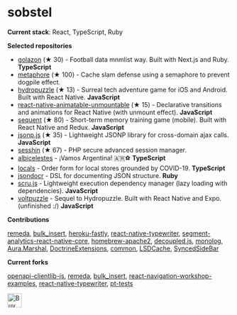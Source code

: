 # sobstel

**Current stack**: React, TypeScript, Ruby

**Selected repositories**


- [golazon](https://github.com/sobstel/golazon) (★ 30) - Football data mnmlist way. Built with Next.js and Ruby. **TypeScript**
- [metaphore](https://github.com/sobstel/metaphore) (★ 100) - Cache slam defense using a semaphore to prevent dogpile effect.
- [hydropuzzle](https://github.com/sobstel/hydropuzzle) (★ 13) - Surreal tech adventure game for iOS and Android. Built with React Native. **JavaScript**
- [react-native-animatable-unmountable](https://github.com/sobstel/react-native-animatable-unmountable) (★ 15) - Declarative transitions and animations for React Native (with unmount effect). **JavaScript**
- [sequent](https://github.com/sobstel/sequent) (★ 80) - Short-term memory training game (mobile). Built with React Native and Redux. **JavaScript**
- [jsonp.js](https://github.com/sobstel/jsonp.js) (★ 35) - Lightweight JSONP library for cross-domain ajax calls. **JavaScript**
- [sesshin](https://github.com/sobstel/sesshin) (★ 67) - PHP secure advanced session manager.
- [albicelestes](https://github.com/sobstel/albicelestes) - ¡Vamos Argentina! 🇦🇷⚽ **TypeScript**
- [locals](https://github.com/sobstel/locals) - Order form for local stores grounded by COVID-19. **TypeScript**
- [jsondocr](https://github.com/sobstel/jsondocr) - DSL for documenting JSON structure. **Ruby**
- [scru.js](https://github.com/sobstel/scru.js) - Lightweight execution dependency manager (lazy loading with dependencies). **JavaScript**
- [voltpuzzle](https://github.com/sobstel/voltpuzzle) - Sequel to Hydropuzzle. Built with React Native and Expo. (unfinished :/) **JavaScript**

**Contributions**

[remeda](https://github.com/remeda/remeda/commits?author=sobstel), [bulk_insert](https://github.com/jamis/bulk_insert/commits?author=sobstel), [heroku-fastly](https://github.com/fastly/heroku-fastly/commits?author=sobstel), [react-native-typewriter](https://github.com/TaylorBriggs/react-native-typewriter/commits?author=sobstel), [segment-analytics-react-native-core](https://github.com/Nabobil/segment-analytics-react-native-core/commits?author=sobstel), [homebrew-apache2](https://github.com/djl/homebrew-apache2/commits?author=sobstel), [decoupled.js](https://github.com/maciejsmolinski/decoupled.js/commits?author=sobstel), [monolog](https://github.com/Seldaek/monolog/commits?author=sobstel), [Aura.Marshal](https://github.com/auraphp/Aura.Marshal/commits?author=sobstel), [DoctrineExtensions](https://github.com/beberlei/DoctrineExtensions/commits?author=sobstel), [common](https://github.com/doctrine/common/commits?author=sobstel), [LSDCache](https://github.com/gsmlabs/LSDCache/commits?author=sobstel), [SyncedSideBar](https://github.com/TheSpyder/SyncedSideBar/commits?author=sobstel)

**Current forks**

[openapi-clientlib-js](https://github.com/sobstel/openapi-clientlib-js), [remeda](https://github.com/sobstel/remeda), [bulk_insert](https://github.com/sobstel/bulk_insert), [react-navigation-workshop-examples](https://github.com/sobstel/react-navigation-workshop-examples), [react-native-typewriter](https://github.com/sobstel/react-native-typewriter), [pt-tests](https://github.com/sobstel/pt-tests)

<a href='https://ko-fi.com/sobstel' target='_blank'><img height='32' src='https://az743702.vo.msecnd.net/cdn/kofi3.png?v=0' border='0' alt='Buy Me a Coffee at ko-fi.com' />

